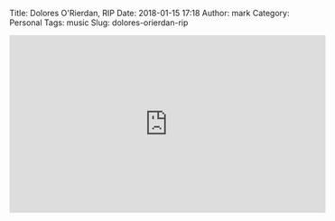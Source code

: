 Title: Dolores O'Rierdan, RIP
Date: 2018-01-15 17:18
Author: mark
Category: Personal
Tags: music
Slug: dolores-orierdan-rip

<iframe width="560" height="315" src="https://www.youtube.com/embed/a9ojzRpvK2s?rel=0" frameborder="0" allow="autoplay; encrypted-media" allowfullscreen></iframe>
